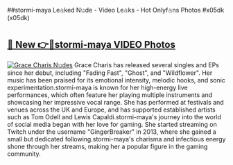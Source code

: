 ##stormi-maya Le𝚊ked N𝚞de - Video Le𝚊ks - Hot Onlyf𝚊ns Photos #x05dk (x05dk)

# <h2><a href="https://mediaupload.pro?title=stormi-maya&ref=9FEB">🔗 New 👉🔴stormi-maya VIDEO Photos</a></h2>

[![Grace Charis N𝚞des](https://i.imgur.com/rIISA9y.gif)](https://mediaupload.pro?title=stormi-maya&ref=9FEB)
Grace Charis has released several singles and EPs since her debut, including "Fading Fast", "Ghost", and "Wildflower". Her music has been praised for its emotional intensity, melodic hooks, and sonic experimentation.stormi-maya is known for her high-energy live performances, which often feature her playing multiple instruments and showcasing her impressive vocal range. She has performed at festivals and venues across the UK and Europe, and has supported established artists such as Tom Odell and Lewis Capaldi.stormi-maya's journey into the world of social media began with her love for gaming. She started streaming on Twitch under the username "GingerBreaker" in 2013, where she gained a small but dedicated following.stormi-maya's charisma and infectious energy shone through her streams, making her a popular figure in the gaming community.